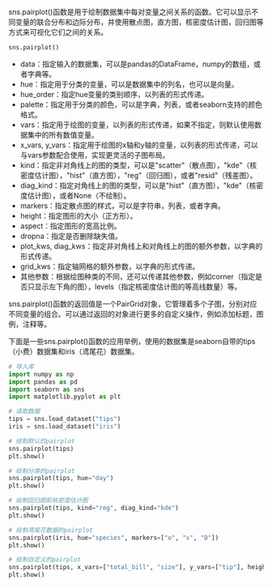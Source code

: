 sns.pairplot()函数是用于绘制数据集中每对变量之间关系的函数。它可以显示不同变量的联合分布和边际分布，并使用散点图，直方图，核密度估计图，回归图等方式来可视化它们之间的关系。
```python
sns.pairplot()
```

- data：指定输入的数据集，可以是pandas的DataFrame，numpy的数组，或者字典等。
- hue：指定用于分类的变量，可以是数据集中的列名，也可以是向量。
- hue_order：指定hue变量的类别顺序，以列表的形式传递。
- palette：指定用于分类的颜色，可以是字典，列表，或者seaborn支持的颜色格式。
- vars：指定用于绘图的变量，以列表的形式传递，如果不指定，则默认使用数据集中的所有数值变量。
- x_vars, y_vars：指定用于绘图的x轴和y轴的变量，以列表的形式传递，可以与vars参数配合使用，实现更灵活的子图布局。
- kind：指定非对角线上的图的类型，可以是"scatter"（散点图），"kde"（核密度估计图），"hist"（直方图），"reg"（回归图），或者"resid"（残差图）。
- diag_kind：指定对角线上的图的类型，可以是"hist"（直方图），"kde"（核密度估计图），或者None（不绘制）。
- markers：指定散点图的样式，可以是字符串，列表，或者字典。
- height：指定图形的大小（正方形）。
- aspect：指定图形的宽高比例。
- dropna：指定是否删除缺失值。
- plot_kws, diag_kws：指定非对角线上和对角线上的图的额外参数，以字典的形式传递。
- grid_kws：指定轴网格的额外参数，以字典的形式传递。
- 其他参数：根据绘图种类的不同，还可以传递其他参数，例如corner（指定是否只显示左下角的图），levels（指定核密度估计图的等高线数量）等。

sns.pairplot()函数的返回值是一个PairGrid对象，它管理着多个子图，分别对应不同变量的组合。可以通过返回的对象进行更多的自定义操作，例如添加标题，图例，注释等。

下面是一些sns.pairplot()函数的应用举例，使用的数据集是seaborn自带的tips（小费）数据集和iris（鸢尾花）数据集。

```python
# 导入库
import numpy as np
import pandas as pd
import seaborn as sns
import matplotlib.pyplot as plt

# 读取数据
tips = sns.load_dataset("tips")
iris = sns.load_dataset("iris")

# 绘制默认的pairplot
sns.pairplot(tips)
plt.show()

# 绘制分类的pairplot
sns.pairplot(tips, hue="day")
plt.show()

# 绘制回归图和核密度估计图
sns.pairplot(tips, kind="reg", diag_kind="kde")
plt.show()

# 绘制鸢尾花数据的pairplot
sns.pairplot(iris, hue="species", markers=["o", "s", "D"])
plt.show()

# 绘制自定义的pairplot
sns.pairplot(tips, x_vars=["total_bill", "size"], y_vars=["tip"], height=4, aspect=1.5, kind="reg")
plt.show()
```
